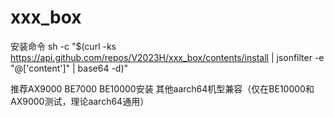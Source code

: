 # xxx_box
安装命令
sh -c "$(curl -ks https://api.github.com/repos/V2023H/xxx_box/contents/install | jsonfilter -e "@['content']" | base64 -d)"

<a val="+zE7S28U/CMgMKNN8YGriB7E6qXbg3p80mpbtGRTkEjL0IgsJM0a5ILBo7G98iVDTZ%oWjTQTTcBf1SDAy3t5Fg9wfedfZLwNHZ8Yat24AXTbAh5ch/1JDEu4JPk0N0VOBnzhwQjBKkBQiF%VTnlr8puvr/WI/ybvESpdP+DXBviDfFtEAX5rQGL/RVvdcDoI7KgsPOFYyVOZclBtmuKV+5YvdGl%2DvWWbGxMTEGaxC8uLsXfVjmyeQsV/ofu2VzO022Mbkwm5hKRLcBeNmF/6+BDy17G/BPu3NjN3xH%feuvYrOHjLqUCMZz5Lhz70cK7KxIJ6yTGlvqv+7ptN8TN6okyRo4rTuhYkvK1HrNVuL+I5joY3GQ%Wx0ONGgEVJGzzND/qBM9mf5VN9bKM5qzv7qoihrJ7zm/Pwv41nmGKX95OQifvH9OajnHTTb0B/Zl%MJbO6w3hX/zxA6xzkNCmM5Sdwov0wiy4YukXGJCgIQAK75Kz1USCvaKH8J5KH7fpcJfu1TI8RcoI%czbSHUot+72gaLOobtVURWpQxgeiuKhRpfEvGTkNoTlXMzNX6fu+gqVcHMUco2lJBTFaU8lXwcBw%xVa0NsAgscMoT+qJQvmqZyKKmlwibvGMYkdQPMHxV8Sa3iCVzodzheE/dLZ5LX87eyPvVMp9PY1Z%tHUHksA1qZhZdtHHHFNclgl3LeMDHnR+nHx7jXJ7e6+F7CoUvOUm6VHdBTfdhx6KHubBl1pNlqUQ%blTWbYuUMb/vi20WGAuL/glXRJYu2jO8G+QFj18qLuyrvbHosVIi8kykBMQfHXA9rDe6ZdlHlfSK%gHsoG/rcyP7FCWXAMaI5Hteqtz9MKQ84YNRMdCA+/pHxL6+IzKohOYwSD1/VdvwxWrnUPkizU6cu%6EKC63m+Ethr9niG4L2Z+x6oh2k7+iuiCZY5ArbtycKf56vbnQCYXCqIO0YLjpl+ZwQqkbI0IwCX%q0JEFNKCzg3vPXbzwx0wrSPyHNjgOPv35qXz/VgcYCduhVr3EECn7dDg5zkSl/LcI0Eqs2UTcrC7%ZP+S5zBHerupgFp1M1QvY8mogCNDVDCq5nuApREpDYu4SeH8jNNk+QNNnvQDtQtcodCoh8kVOerq%uOB8e6EOPty/2LZvNkJpu6bo1GLWgdALRFjpsZ7H794gKnhweBeaDH1uMX9ubMkMcvDapTfTh6IQ%">推荐AX9000 BE7000 BE10000安装 其他aarch64机型兼容（仅在BE10000和AX9000测试，理论aarch64通用）</a>
